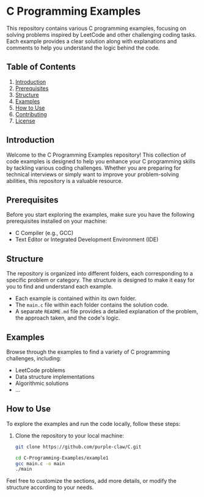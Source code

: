 # C Programming Examples

This repository contains various C programming examples, focusing on solving problems inspired by LeetCode and other challenging coding tasks. Each example provides a clear solution along with explanations and comments to help you understand the logic behind the code.

## Table of Contents

1. [Introduction](#introduction)
2. [Prerequisites](#prerequisites)
3. [Structure](#structure)
4. [Examples](#examples)
5. [How to Use](#how-to-use)
6. [Contributing](#contributing)
7. [License](#license)

## Introduction

Welcome to the C Programming Examples repository! This collection of code examples is designed to help you enhance your C programming skills by tackling various coding challenges. Whether you are preparing for technical interviews or simply want to improve your problem-solving abilities, this repository is a valuable resource.

## Prerequisites

Before you start exploring the examples, make sure you have the following prerequisites installed on your machine:

- C Compiler (e.g., GCC)
- Text Editor or Integrated Development Environment (IDE)

## Structure

The repository is organized into different folders, each corresponding to a specific problem or category. The structure is designed to make it easy for you to find and understand each example.


- Each example is contained within its own folder.
- The `main.c` file within each folder contains the solution code.
- A separate `README.md` file provides a detailed explanation of the problem, the approach taken, and the code's logic.

## Examples

Browse through the examples to find a variety of C programming challenges, including:

- LeetCode problems
- Data structure implementations
- Algorithmic solutions
- ...

## How to Use

To explore the examples and run the code locally, follow these steps:

1. Clone the repository to your local machine:

   ```bash
   git clone https://github.com/purple-claw/C.git

   cd C-Programming-Examples/example1
   gcc main.c -o main
   ./main

Feel free to customize the sections, add more details, or modify the structure according to your needs.


